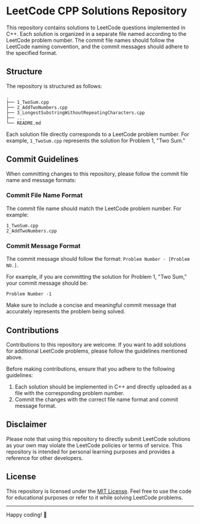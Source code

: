 # LeetCode CPP Solutions Repository

This repository contains solutions to LeetCode questions implemented in C++. Each solution is organized in a separate file named according to the LeetCode problem number. The commit file names should follow the LeetCode naming convention, and the commit messages should adhere to the specified format.

## Structure

The repository is structured as follows:

```
.
├── 1_TwoSum.cpp
├── 2_AddTwoNumbers.cpp
├── 3_LongestSubstringWithoutRepeatingCharacters.cpp
├── ...
└── README.md
```

Each solution file directly corresponds to a LeetCode problem number. For example, `1_TwoSum.cpp` represents the solution for Problem 1, "Two Sum."

## Commit Guidelines

When committing changes to this repository, please follow the commit file name and message formats:

### Commit File Name Format

The commit file name should match the LeetCode problem number. For example:

```
1_TwoSum.cpp
2_AddTwoNumbers.cpp
```

### Commit Message Format

The commit message should follow the format: `Problem Number - [Problem NO.]`.

For example, if you are committing the solution for Problem 1, "Two Sum," your commit message should be:

```
Problem Number -1
```

Make sure to include a concise and meaningful commit message that accurately represents the problem being solved.

## Contributions

Contributions to this repository are welcome. If you want to add solutions for additional LeetCode problems, please follow the guidelines mentioned above.

Before making contributions, ensure that you adhere to the following guidelines:

1. Each solution should be implemented in C++ and directly uploaded as a file with the corresponding problem number.
2. Commit the changes with the correct file name format and commit message format.

## Disclaimer

Please note that using this repository to directly submit LeetCode solutions as your own may violate the LeetCode policies or terms of service. This repository is intended for personal learning purposes and provides a reference for other developers.

## License

This repository is licensed under the [MIT License](LICENSE). Feel free to use the code for educational purposes or refer to it while solving LeetCode problems.

---

Happy coding! 🚀
